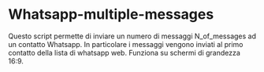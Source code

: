 # Whatsapp-multiple-messages
Questo script permette di inviare un numero di messaggi N_of_messages ad un contatto Whatsapp.
In particolare i messaggi vengono inviati al primo contatto della lista di whatsapp web.
Funziona su schermi di grandezza 16:9.

